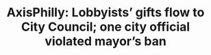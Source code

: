 ---
layout: post
title: "AxisPhilly: Lobbyists’ gifts flow to City Council; one city official violated mayor’s ban"
external_link: http://axisphilly.org/article/lobbyists-gifts-flow-to-city-council-staff/
categories: [blog]
---